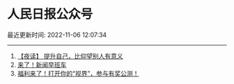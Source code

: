 # 人民日报公众号

最近更新时间: 2022-11-06 12:07:34

--- 
1. [【夜读】 提升自己，比仰望别人有意义](https://mp.weixin.qq.com/s/4pcHdbYGQRN8B-Ym4qKtKw) 
2. [来了！新闻早班车](https://mp.weixin.qq.com/s/6Ez9bRW2K-QZsr8Vng159A) 
3. [福利来了！打开你的“视界”，参与有奖公测！](https://mp.weixin.qq.com/s/Xq5ginpnJERIdKrusqI28g) 
